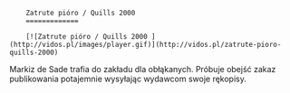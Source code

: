
        Zatrute pióro / Quills 2000 
        =============
        
        [![Zatrute pióro / Quills 2000 ](http://vidos.pl/images/player.gif)](http://vidos.pl/zatrute-pioro-quills-2000)
        
        
 Markiz de Sade trafia do zakładu dla obłąkanych. Próbuje obejść zakaz publikowania potajemnie wysyłając wydawcom swoje rękopisy.
    